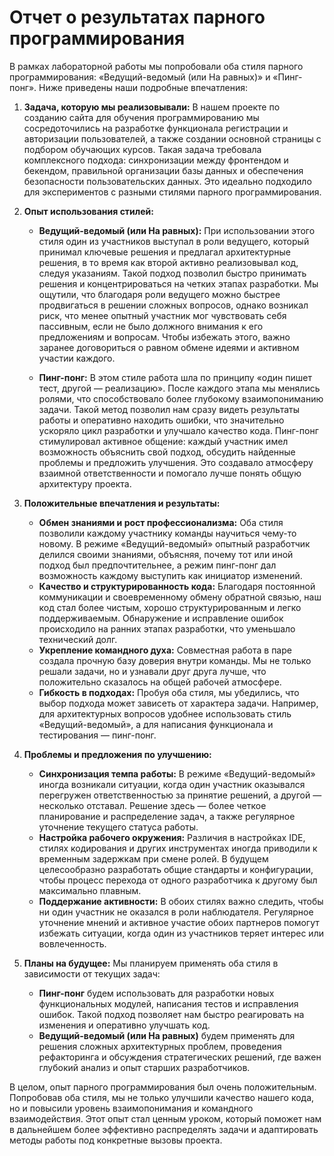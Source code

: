 # Отчет о результатах парного программирования

В рамках лабораторной работы мы попробовали оба стиля парного программирования: «Ведущий-ведомый (или На равных)» и «Пинг-понг». Ниже приведены наши подробные впечатления:

1. **Задача, которую мы реализовывали:**
   В нашем проекте по созданию сайта для обучения программированию мы сосредоточились на разработке функционала регистрации и авторизации пользователей, а также создании основной страницы с подбором обучающих курсов. Такая задача требовала комплексного подхода: синхронизации между фронтендом и бекендом, правильной организации базы данных и обеспечения безопасности пользовательских данных. Это идеально подходило для экспериментов с разными стилями парного программирования.

2. **Опыт использования стилей:**
   - **Ведущий-ведомый (или На равных):**
     При использовании этого стиля один из участников выступал в роли ведущего, который принимал ключевые решения и предлагал архитектурные решения, в то время как второй активно реализовывал код, следуя указаниям. Такой подход позволил быстро принимать решения и концентрироваться на четких этапах разработки. Мы ощутили, что благодаря роли ведущего можно быстрее продвигаться в решении сложных вопросов, однако возникал риск, что менее опытный участник мог чувствовать себя пассивным, если не было должного внимания к его предложениям и вопросам. Чтобы избежать этого, важно заранее договориться о равном обмене идеями и активном участии каждого.

   - **Пинг-понг:**
     В этом стиле работа шла по принципу «один пишет тест, другой — реализацию». После каждого этапа мы менялись ролями, что способствовало более глубокому взаимопониманию задачи. Такой метод позволил нам сразу видеть результаты работы и оперативно находить ошибки, что значительно ускоряло цикл разработки и улучшало качество кода. Пинг-понг стимулировал активное общение: каждый участник имел возможность объяснить свой подход, обсудить найденные проблемы и предложить улучшения. Это создавало атмосферу взаимной ответственности и помогало лучше понять общую архитектуру проекта.

3. **Положительные впечатления и результаты:**
   - **Обмен знаниями и рост профессионализма:** Оба стиля позволили каждому участнику команды научиться чему-то новому. В режиме «Ведущий-ведомый» опытный разработчик делился своими знаниями, объясняя, почему тот или иной подход был предпочтительнее, а режим пинг-понг дал возможность каждому выступить как инициатор изменений.
   - **Качество и структурированность кода:** Благодаря постоянной коммуникации и своевременному обмену обратной связью, наш код стал более чистым, хорошо структурированным и легко поддерживаемым. Обнаружение и исправление ошибок происходило на ранних этапах разработки, что уменьшало технический долг.
   - **Укрепление командного духа:** Совместная работа в паре создала прочную базу доверия внутри команды. Мы не только решали задачи, но и узнавали друг друга лучше, что положительно сказалось на общей рабочей атмосфере.
   - **Гибкость в подходах:** Пробуя оба стиля, мы убедились, что выбор подхода может зависеть от характера задачи. Например, для архитектурных вопросов удобнее использовать стиль «Ведущий-ведомый», а для написания функционала и тестирования — пинг-понг.

4. **Проблемы и предложения по улучшению:**
   - **Синхронизация темпа работы:** В режиме «Ведущий-ведомый» иногда возникали ситуации, когда один участник оказывался перегружен ответственностью за принятие решений, а другой — несколько отставал. Решение здесь — более четкое планирование и распределение задач, а также регулярное уточнение текущего статуса работы.
   - **Настройка рабочего окружения:** Различия в настройках IDE, стилях кодирования и других инструментах иногда приводили к временным задержкам при смене ролей. В будущем целесообразно разработать общие стандарты и конфигурации, чтобы процесс перехода от одного разработчика к другому был максимально плавным.
   - **Поддержание активности:** В обоих стилях важно следить, чтобы ни один участник не оказался в роли наблюдателя. Регулярное уточнение мнений и активное участие обоих партнеров помогут избежать ситуации, когда один из участников теряет интерес или вовлеченность.

5. **Планы на будущее:**
   Мы планируем применять оба стиля в зависимости от текущих задач:
   - **Пинг-понг** будем использовать для разработки новых функциональных модулей, написания тестов и исправления ошибок. Такой подход позволяет нам быстро реагировать на изменения и оперативно улучшать код.
   - **Ведущий-ведомый (или На равных)** будем применять для решения сложных архитектурных проблем, проведения рефакторинга и обсуждения стратегических решений, где важен глубокий анализ и опыт старших разработчиков.

В целом, опыт парного программирования был очень положительным. Попробовав оба стиля, мы не только улучшили качество нашего кода, но и повысили уровень взаимопонимания и командного взаимодействия. Этот опыт стал ценным уроком, который поможет нам в дальнейшем более эффективно распределять задачи и адаптировать методы работы под конкретные вызовы проекта.
